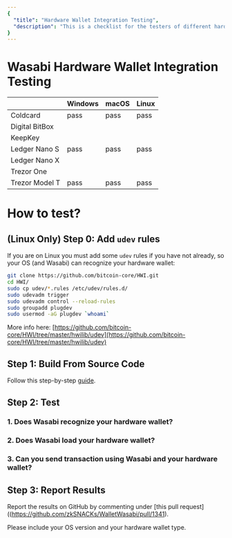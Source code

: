 ```yaml
---
{
  "title": "Hardware Wallet Integration Testing",
  "description": "This is a checklist for the testers of different hardware wallets to ensure proper integration with off-line signing devices. This is the Wasabi documentation, an archive of knowledge about the open-source, non-custodial and privacy-focused Bitcoin wallet for desktop."
}
---
```




# Wasabi Hardware Wallet Integration Testing

|                | Windows | macOS     | Linux   |
|----------------|---------|---------|---------|
| Coldcard       | pass    | pass    | pass    |
| Digital BitBox |         |         |         |
| KeepKey        |         |         |         |
| Ledger Nano S  | pass    | pass    | pass    |
| Ledger Nano X  |         |         |         |
| Trezor One     |         |         |         |
| Trezor Model T | pass    | pass    | pass    |

# How to test?

## (Linux Only) Step 0: Add `udev` rules

If you are on Linux you must add some `udev` rules if you have not already, so your OS (and Wasabi) can recognize your hardware wallet:

```sh
git clone https://github.com/bitcoin-core/HWI.git
cd HWI/
sudo cp udev/*.rules /etc/udev/rules.d/
sudo udevadm trigger
sudo udevadm control --reload-rules
sudo groupadd plugdev
sudo usermod -aG plugdev `whoami`
```

More info here: [https://github.com/bitcoin-core/HWI/tree/master/hwilib/udev](https://github.com/bitcoin-core/HWI/tree/master/hwilib/udev)

## Step 1: Build From Source Code

Follow this step-by-step [guide](../using-wasabi/BuildSource.md).

## Step 2: Test

### 1. Does Wasabi recognize your hardware wallet?
### 2. Does Wasabi load your hardware wallet?
### 3. Can you send transaction using Wasabi and your hardware wallet?

## Step 3: Report Results

Report the results on GitHub by commenting under [this pull request]((https://github.com/zkSNACKs/WalletWasabi/pull/1341).

Please include your OS version and your hardware wallet type.
